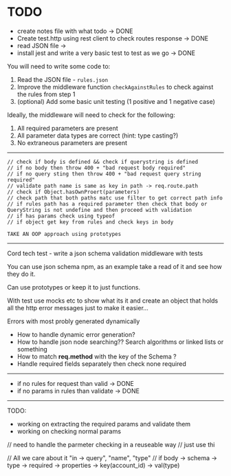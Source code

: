 # TODO

- create notes file with what todo -> DONE
- Create test.http using rest client to check routes response -> DONE
- read JSON file ->
- install jest and write a very basic test to test as we go -> DONE

You will need to write some code to:

1. Read the JSON file - `rules.json`
2. Improve the middleware function `checkAgainstRules` to check against the rules from step 1
3. (optional) Add some basic unit testing (1 positive and 1 negative case)

Ideally, the middleware will need to check for the following:

1. All required parameters are present
2. All parameter data types are correct (hint: type casting?)
3. No extraneous parameters are present

---

    // check if body is defined && check if querystring is defined
    // if no body then throw 400 + "bad request body required"
    // if no query sting then throw 400 + "bad request query string required"
    // validate path name is same as key in path -> req.route.path
    // check if Object.hasOwnProert(parameters)
    // check path that both paths matc use filter to get correct path info
    // if rules path has a required parameter then check that body or QueryString is not undefine and then proceed with validation
    // if has params check using typeof
    // if object get key from rules and check keys in body

    TAKE AN OOP approach using prototypes

---

Cord tech test - write a json schema validation middleware with tests

You can use json schema npm, as an example take a read of it and see how they do it.

Can use prototypes or keep it to just functions.

With test use mocks etc to show what its it and create an object that holds all the http error messages just to make it easier…

Errors with most probly generated dynamically

- How to handle dynamic error generation?
- How to handle json node searching?? Search algorithms or linked lists or something
- How to match **req.method** with the key of the Schema ?
- Handle required fields separately then check none required

---

- if no rules for request than valid -> DONE
- if no params in rules than validate -> DONE

---

TODO:

- working on extracting the required params and validate them
- working on checking normal params

// need to handle the parmeter checking in a reuseable way
// just use thi

// All we care about it "in -> query", "name", "type"
// if body -> schema -> type -> required -> properties -> key(account_id) -> val(type)
